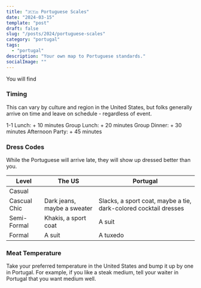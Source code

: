 ```yaml
---
title: "🇵🇹⚖️ Portuguese Scales"
date: "2024-03-15"
template: "post"
draft: false
slug: "/posts/2024/portuguese-scales"
category: "portugal"
tags:
  - "portugal"
description: "Your own map to Portuguese standards."
socialImage: ""
---
```


You will find 

### Timing

This can vary by culture and region in the United States, but folks generally arrive on time and leave on schedule - regardless of event.

1-1 Lunch: + 10 minutes
Group Lunch: + 20 minutes
Group Dinner: + 30 minutes
Afternoon Party: + 45 minutes

### Dress Codes

While the Portuguese will arrive late, they will show up dressed better than you.

|Level|The US|Portugal|
|---|---|---|
|Casual|||
|Cascual Chic|Dark jeans, maybe a sweater|Slacks, a sport coat, maybe a tie, dark-colored cocktail dresses|
|Semi-Formal|Khakis, a sport coat|A suit|
|Formal|A suit|A tuxedo|

### Meat Temperature

Take your preferred temperature in the United States and bump it up by one in Portugal. For example, if you like a steak medium, tell your waiter in Portugal that you want medium well.
